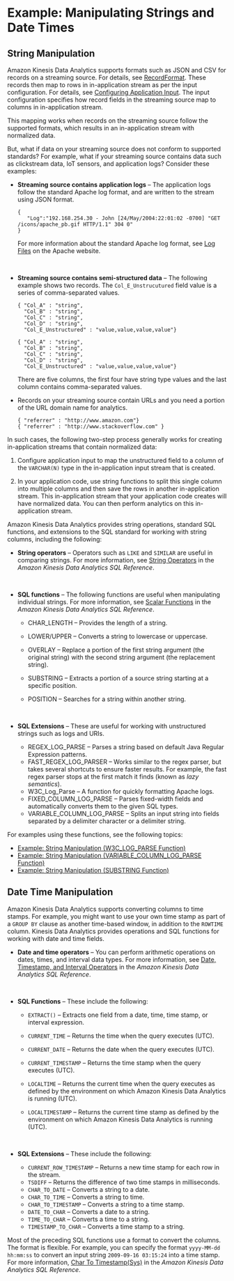 # Example: Manipulating Strings and Date Times<a name="app-string-datetime-manipulation"></a>

## String Manipulation<a name="string-manipulation"></a>

Amazon Kinesis Data Analytics supports formats such as JSON and CSV for records on a streaming source\. For details, see [RecordFormat](API_RecordFormat.md)\. These records then map to rows in in\-application stream as per the input configuration\. For details, see [Configuring Application Input](how-it-works-input.md)\. The input configuration specifies how record fields in the streaming source map to columns in in\-application stream\. 

This mapping works when records on the streaming source follow the supported formats, which results in an in\-application stream with normalized data\. 

But, what if data on your streaming source does not conform to supported standards? For example, what if your streaming source contains data such as clickstream data, IoT sensors, and application logs? Consider these examples:
+ **Streaming source contains application logs** – The application logs follow the standard Apache log format, and are written to the stream using JSON format\. 

  ```
  {
     "Log":"192.168.254.30 - John [24/May/2004:22:01:02 -0700] "GET /icons/apache_pb.gif HTTP/1.1" 304 0"
  }
  ```

  For more information about the standard Apache log format, see [Log Files](https://httpd.apache.org/docs/2.4/logs.html) on the Apache website\. 

   
+ **Streaming source contains semi\-structured data** – The following example shows two records\. The `Col_E_Unstrucutured` field value is a series of comma\-separated values\.

  ```
  { "Col_A" : "string",
    "Col_B" : "string",
    "Col_C" : "string",
    "Col_D" : "string",
    "Col_E_Unstructured" : "value,value,value,value"}
  
  { "Col_A" : "string",
    "Col_B" : "string",
    "Col_C" : "string",
    "Col_D" : "string",
    "Col_E_Unstructured" : "value,value,value,value"}
  ```

  There are five columns, the first four have string type values and the last column contains comma\-separated values\.
+ Records on your streaming source contain URLs and you need a portion of the URL domain name for analytics\.

  ```
  { "referrer" : "http://www.amazon.com"}
  { "referrer" : "http://www.stackoverflow.com" }
  ```

In such cases, the following two\-step process generally works for creating in\-application streams that contain normalized data:

1. Configure application input to map the unstructured field to a column of the `VARCHAR(N)` type in the in\-application input stream that is created\.

1. In your application code, use string functions to split this single column into multiple columns and then save the rows in another in\-application stream\. This in\-application stream that your application code creates will have normalized data\. You can then perform analytics on this in\-application stream\.

Amazon Kinesis Data Analytics provides string operations, standard SQL functions, and extensions to the SQL standard for working with string columns, including the following: 
+ **String operators** – Operators such as `LIKE` and `SIMILAR` are useful in comparing strings\. For more information, see [String Operators](http://docs.aws.amazon.com/kinesisanalytics/latest/sqlref/sql-reference-string-operators.html) in the *Amazon Kinesis Data Analytics SQL Reference*\.

   
+ **SQL functions** – The following functions are useful when manipulating individual strings\. For more information, see [Scalar Functions](http://docs.aws.amazon.com/kinesisanalytics/latest/sqlref/sql-reference-scalar-functions.html) in the *Amazon Kinesis Data Analytics SQL Reference*\.
  + CHAR\_LENGTH – Provides the length of a string\. 
  + LOWER/UPPER – Converts a string to lowercase or uppercase\. 
  + OVERLAY – Replace a portion of the first string argument \(the original string\) with the second string argument \(the replacement string\)\.
  + SUBSTRING – Extracts a portion of a source string starting at a specific position\. 
  + POSITION – Searches for a string within another string\. 

     
+ **SQL Extensions** – These are useful for working with unstructured strings such as logs and URIs\.
  + REGEX\_LOG\_PARSE – Parses a string based on default Java Regular Expression patterns\.
  + FAST\_REGEX\_LOG\_PARSER – Works similar to the regex parser, but takes several shortcuts to ensure faster results\. For example, the fast regex parser stops at the first match it finds \(known as *lazy semantics*\)\.
  + W3C\_Log\_Parse – A function for quickly formatting Apache logs\.
  + FIXED\_COLUMN\_LOG\_PARSE – Parses fixed\-width fields and automatically converts them to the given SQL types\.
  + VARIABLE\_COLUMN\_LOG\_PARSE – Splits an input string into fields separated by a delimiter character or a delimiter string\.

For examples using these functions, see the following topics:
+ [Example: String Manipulation \(W3C\_LOG\_PARSE Function\) ](string-manipulation-example-1.md)
+ [Example: String Manipulation \(VARIABLE\_COLUMN\_LOG\_PARSE Function\) ](string-manipulation-example-2.md)
+ [Example: String Manipulation \(SUBSTRING Function\)](string-manipulation-example-3.md)

## Date Time Manipulation<a name="datetime-manipulation"></a>

Amazon Kinesis Data Analytics supports converting columns to time stamps\. For example, you might want to use your own time stamp as part of a `GROUP BY` clause as another time\-based window, in addition to the `ROWTIME` column\. Kinesis Data Analytics provides operations and SQL functions for working with date and time fields\. 
+ **Date and time operators** – You can perform arithmetic operations on dates, times, and interval data types\. For more information, see [Date, Timestamp, and Interval Operators](http://docs.aws.amazon.com/kinesisanalytics/latest/sqlref/sql-reference-date-timestamp-interval.html) in the *Amazon Kinesis Data Analytics SQL Reference*\.

   
+ **SQL Functions** – These include the following:
  + `EXTRACT()` – Extracts one field from a date, time, time stamp, or interval expression\.
  + `CURRENT_TIME` – Returns the time when the query executes \(UTC\)\.
  + `CURRENT_DATE` – Returns the date when the query executes \(UTC\)\.
  + `CURRENT_TIMESTAMP` – Returns the time stamp when the query executes \(UTC\)\.
  + `LOCALTIME` – Returns the current time when the query executes as defined by the environment on which Amazon Kinesis Data Analytics is running \(UTC\)\.
  + `LOCALTIMESTAMP` – Returns the current time stamp as defined by the environment on which Amazon Kinesis Data Analytics is running \(UTC\)\.

     
+ **SQL Extensions** – These include the following: 
  + `CURRENT_ROW_TIMESTAMP` – Returns a new time stamp for each row in the stream\. 
  + `TSDIFF` – Returns the difference of two time stamps in milliseconds\.
  + `CHAR_TO_DATE` – Converts a string to a date\.
  + `CHAR_TO_TIME` – Converts a string to time\.
  + `CHAR_TO_TIMESTAMP` – Converts a string to a time stamp\.
  + `DATE_TO_CHAR` – Converts a date to a string\.
  + `TIME_TO_CHAR` – Converts a time to a string\.
  + `TIMESTAMP_TO_CHAR` – Converts a time stamp to a string\.

Most of the preceding SQL functions use a format to convert the columns\. The format is flexible\. For example, you can specify the format `yyyy-MM-dd hh:mm:ss` to convert an input string `2009-09-16 03:15:24` into a time stamp\. For more information, [Char To Timestamp\(Sys\)](http://docs.aws.amazon.com/kinesisanalytics/latest/sqlref/sql-reference-char-to-timestamp.html) in the *Amazon Kinesis Data Analytics SQL Reference*\. 